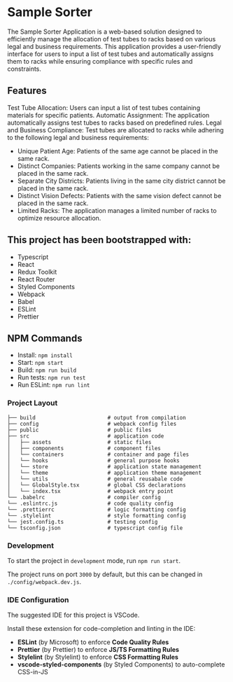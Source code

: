 # Sample Sorter

The Sample Sorter Application is a web-based solution designed to efficiently manage the allocation of test tubes to racks based on various legal and business requirements. This application provides a user-friendly interface for users to input a list of test tubes and automatically assigns them to racks while ensuring compliance with specific rules and constraints.

## Features

Test Tube Allocation: Users can input a list of test tubes containing materials for specific patients.
Automatic Assignment: The application automatically assigns test tubes to racks based on predefined rules.
Legal and Business Compliance: Test tubes are allocated to racks while adhering to the following legal and business requirements:

- Unique Patient Age: Patients of the same age cannot be placed in the same rack.
- Distinct Companies: Patients working in the same company cannot be placed in the same rack.
- Separate City Districts: Patients living in the same city district cannot be placed in the same rack.
- Distinct Vision Defects: Patients with the same vision defect cannot be placed in the same rack.
- Limited Racks: The application manages a limited number of racks to optimize resource allocation.

## This project has been bootstrapped with:

- Typescript
- React
- Redux Toolkit
- React Router
- Styled Components
- Webpack
- Babel
- ESLint
- Prettier

## NPM Commands

- Install: `npm install`
- Start: `npm start`
- Build: `npm run build`
- Run tests: `npm run test`
- Run ESLint: `npm run lint`

### Project Layout

```
├── build                       # output from compilation
├── config                      # webpack config files
├── public                      # public files
├── src                         # application code
│   ├── assets                  # static files
│   ├── components              # component files
│   └── containers              # container and page files
│   └── hooks                   # general purpose hooks
│   └── store                   # application state management
│   └── theme                   # application theme management
│   └── utils                   # general reusabale code
│   └── GlobalStyle.tsx         # global CSS declarations
│   └── index.tsx               # webpack entry point
└── .babelrc                    # compiler config
└── .eslintrc.js                # code quality config
└── .prettierrc                 # logic formatting config
└── .stylelint                  # style formatting config
└── jest.config.ts              # testing config
└── tsconfig.json               # typescript config file

```

### Development

To start the project in `development` mode, run `npm run start`.

The project runs on port `3000` by default, but this can be changed in `./config/webpack.dev.js`.

### IDE Configuration

The suggested IDE for this project is VSCode.

Install these extension for code-completion and linting in the IDE:

- **ESLint** (by Microsoft) to enforce **Code Quality Rules**
- **Prettier** (by Prettier) to enforce **JS/TS Formatting Rules**
- **Stylelint** (by Stylelint) to enforce **CSS Formatting Rules**
- **vscode-styled-components** (by Styled Components) to auto-complete CSS-in-JS
